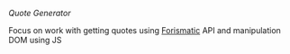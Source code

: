 _Quote Generator_

Focus on work with getting quotes using [Forismatic](http://forismatic.com/ru/) API
and manipulation DOM using JS
